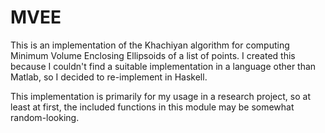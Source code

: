 MVEE
====
This is an implementation of the Khachiyan algorithm for computing Minimum Volume Enclosing Ellipsoids
of a list of points.  I created this because I couldn't find a suitable implementation in a language other
than Matlab, so I decided to re-implement in Haskell.

This implementation is primarily for my usage in a research project, so at least at first, the included 
functions in this module may be somewhat random-looking.
